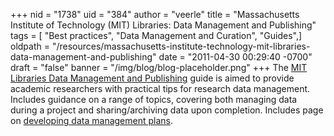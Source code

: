 +++
nid = "1738"
uid = "384"
author = "veerle"
title = "Massachusetts Institute of Technology (MIT) Libraries: Data Management and Publishing"
tags = [ "Best practices", "Data Management and Curation", "Guides",]
oldpath = "/resources/massachusetts-institute-technology-mit-libraries-data-management-and-publishing"
date = "2011-04-30 00:29:40 -0700"
draft = "false"
banner = "/img/blog/blog-placeholder.png"
+++
The [MIT Libraries Data Management and
Publishing](http://libraries.mit.edu/data-management/) guide is aimed to
provide academic researchers with practical tips for research data
management. Includes guidance on a range of topics, covering both
managing data during a project and sharing/archiving data upon
completion. Includes page on [developing data management
plans](http://libraries.mit.edu/guides/subjects/data-management/plans.html).
